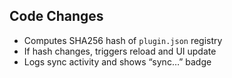 ## Code Changes

- Computes SHA256 hash of `plugin.json` registry
- If hash changes, triggers reload and UI update
- Logs sync activity and shows “sync…” badge

